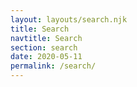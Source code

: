 ```yaml
---
layout: layouts/search.njk
title: Search
navtitle: Search
section: search
date: 2020-05-11
permalink: /search/
---
```

